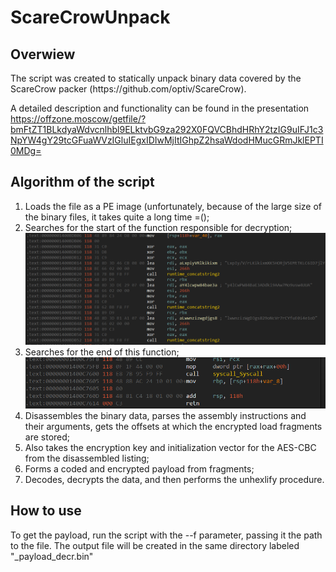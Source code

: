 # ScareCrowUnpack
<h2>Overwiew</h2>
The script was created to statically unpack binary data covered by the ScareCrow packer (https://github.com/optiv/ScareCrow). 

A detailed description and functionality can be found in the presentation https://offzone.moscow/getfile/?bmFtZT1BLkdyaWdvcnlhbl9ELktvbG9za292X0FQVCBhdHRhY2tzIG9uIFJ1c3NpYW4gY29tcGFuaWVzIGluIEgxIDIwMjItIGhpZ2hsaWdodHMucGRmJklEPTI0MDg=

<h2>Algorithm of the script</h2>
<ol>
<li>Loads the file as a PE image (unfortunately, because of the large size of the binary files, it takes quite a long time =();</li>
<li>Searches for the start of the function responsible for decryption;</li>
  
<img src="/images/start.png" alt="Start of the function"/>
<li>Searches for the end of this function;</li>
<img src="/images/end.png" alt="End of the function"/>
<li>Disassembles the binary data, parses the assembly instructions and their arguments, gets the offsets at which the encrypted load fragments are stored;</li>
<li>Also takes the encryption key and initialization vector for the AES-CBC from the disassembled listing;</li>
<li>Forms a coded and encrypted payload from fragments;</li>
<li>Decodes, decrypts the data, and then performs the unhexlify procedure.</li>
</ol>

<h2>How to use</h2>
To get the payload, run the script with the --f parameter, passing it the path to the file. The output file will be created in the same directory labeled "_payload_decr.bin"

